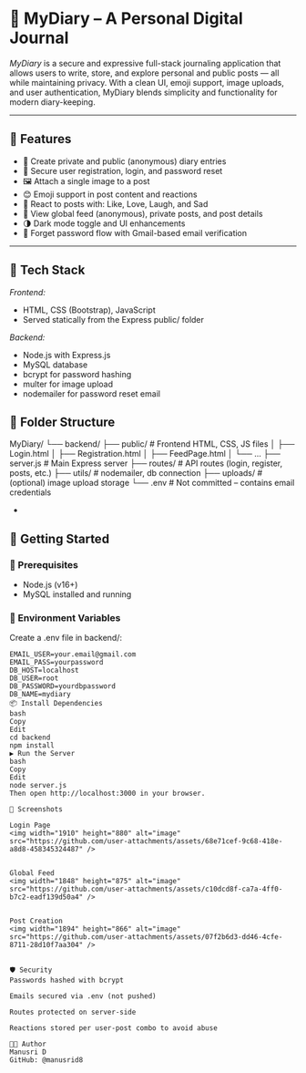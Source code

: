 # 📔 MyDiary – A Personal Digital Journal




*MyDiary* is a secure and expressive full-stack journaling application that allows users to write, store, and explore personal and public posts — all while maintaining privacy. With a clean UI, emoji support, image uploads, and user authentication, MyDiary blends simplicity and functionality for modern diary-keeping.

---

## 🌟 Features

- 📝 Create private and public (anonymous) diary entries
- 🔐 Secure user registration, login, and password reset
- 🖼 Attach a single image to a post
- 😊 Emoji support in post content and reactions
- 💬 React to posts with: Like, Love, Laugh, and Sad
- 🧭 View global feed (anonymous), private posts, and post details
- 🌗 Dark mode toggle and UI enhancements
- 📧 Forget password flow with Gmail-based email verification

---

## 🧰 Tech Stack

*Frontend:*  
- HTML, CSS (Bootstrap), JavaScript  
- Served statically from the Express public/ folder

*Backend:*  
- Node.js with Express.js  
- MySQL database  
- bcrypt for password hashing  
- multer for image upload  
- nodemailer for password reset email



## 📁 Folder Structure

MyDiary/
└── backend/
├── public/ # Frontend HTML, CSS, JS files
│ ├── Login.html
│ ├── Registration.html
│ ├── FeedPage.html
│ └── ...
├── server.js # Main Express server
├── routes/ # API routes (login, register, posts, etc.)
├── utils/ # nodemailer, db connection
├── uploads/ # (optional) image upload storage
└── .env # Not committed – contains email credentials



-

## 🚀 Getting Started

### 🔧 Prerequisites

- Node.js (v16+)
- MySQL installed and running

### 🔐 Environment Variables

Create a .env file in backend/:

```env
EMAIL_USER=your.email@gmail.com
EMAIL_PASS=yourpassword
DB_HOST=localhost
DB_USER=root
DB_PASSWORD=yourdbpassword
DB_NAME=mydiary
📦 Install Dependencies
bash
Copy
Edit
cd backend
npm install
▶ Run the Server
bash
Copy
Edit
node server.js
Then open http://localhost:3000 in your browser.

📸 Screenshots

Login Page
<img width="1910" height="880" alt="image" src="https://github.com/user-attachments/assets/68e71cef-9c68-418e-a8d8-458345324487" />


Global Feed
<img width="1848" height="875" alt="image" src="https://github.com/user-attachments/assets/c10dcd8f-ca7a-4ff0-b7c2-eadf139d50a4" />


Post Creation
<img width="1894" height="866" alt="image" src="https://github.com/user-attachments/assets/07f2b6d3-dd46-4cfe-8711-28d10f7aa304" />


🛡️ Security
Passwords hashed with bcrypt

Emails secured via .env (not pushed)

Routes protected on server-side

Reactions stored per user-post combo to avoid abuse

🧑‍💻 Author
Manusri D
GitHub: @manusrid8
 
 
